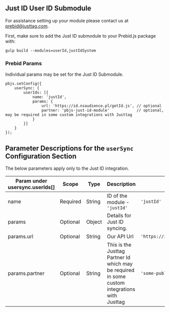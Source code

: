 ## Just ID User ID Submodule

For assistance setting up your module please contact us at [prebid@justtag.com](prebid@justtag.com).

First, make sure to add the Just ID submodule to your Prebid.js package with:

```
gulp build --modules=userId,justIdSystem
```

### Prebid Params

Individual params may be set for the Just ID Submodule.

```
pbjs.setConfig({
    userSync: {
        userIds: [{
            name: 'justId',
            params: {
                url: 'https://id.nsaudience.pl/getId.js', // optional
                partner: 'pbjs-just-id-module'            // optional, may be required in some custom integrations with Justtag
            }
        }]
    }
});
```

## Parameter Descriptions for the `userSync` Configuration Section
The below parameters apply only to the Just ID integration.

| Param under usersync.userIds[] | Scope | Type | Description | Example |
| --- | --- | --- | --- | --- |
| name | Required | String | ID of the module - `'justId'` | `'justId'` |
| params | Optional | Object | Details for Just ID syncing. | |
| params.url | Optional | String | Our API Url | `'https://id.nsaudience.pl/getId.js'` |
| params.partner | Optional | String | This is the Justtag Partner Id which may be required in some custom integrations with Justtag | `'some-publisher'` |
